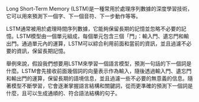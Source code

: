 Long Short-Term Memory (LSTM)是一種常用於處理序列數據的深度學習技術，它可以用來預測下一個字、下一個音符、下一步動作等等。

LSTM通常被用於處理時間序列數據，它能夠保留長期的記憶並忽略不必要的記憶。LSTM模型由一個單元組成，每個單元包含三個「門」：輸入門、遺忘門和輸出門。通過單元內的運算，LSTM可以綜合利用前面和當前的資訊，並且過濾不必要的資訊，保留長期記憶。

舉例來說，假設我們想要用LSTM來學習一個語言模型，預測一句話的下一個詞是什麼。LSTM會先接收前面幾個詞的向量表示作為輸入，隨後透過輸入門、遺忘門和輸出門的運算，保留長期的語境信息，並且過濾一些不必要的無意義的信息。隨著模型不斷學習，它會逐漸掌握語言結構和關鍵詞，從而更準確的預測下一個詞是什麼，且可以生成通順的、符合語法結構的句子。